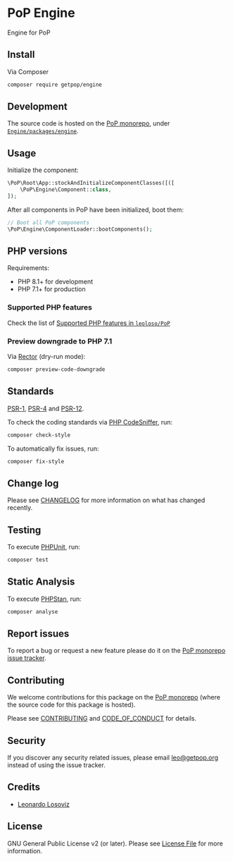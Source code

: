# PoP Engine

<!--
[![Build Status][ico-travis]][link-travis]
[![Quality Score][ico-code-quality]][link-code-quality]
[![Software License][ico-license]](LICENSE.md)
[![Latest Version on Packagist][ico-version]][link-packagist]
[![Coverage Status][ico-scrutinizer]][link-scrutinizer]
[![Total Downloads][ico-downloads]][link-downloads]
-->

Engine for PoP

## Install

Via Composer

``` bash
composer require getpop/engine
```

## Development

The source code is hosted on the [PoP monorepo](https://github.com/leoloso/PoP), under [`Engine/packages/engine`](https://github.com/leoloso/PoP/tree/master/layers/Engine/packages/engine).

## Usage

Initialize the component:

``` php
\PoP\Root\App::stockAndInitializeComponentClasses([([
    \PoP\Engine\Component::class,
]);
```

After all components in PoP have been initialized, boot them:

``` php
// Boot all PoP components
\PoP\Engine\ComponentLoader::bootComponents();
```

## PHP versions

Requirements:

- PHP 8.1+ for development
- PHP 7.1+ for production

### Supported PHP features

Check the list of [Supported PHP features in `leoloso/PoP`](https://github.com/leoloso/PoP/blob/master/docs/supported-php-features.md)

### Preview downgrade to PHP 7.1

Via [Rector](https://github.com/rectorphp/rector) (dry-run mode):

```bash
composer preview-code-downgrade
```

## Standards

[PSR-1](https://www.php-fig.org/psr/psr-1), [PSR-4](https://www.php-fig.org/psr/psr-4) and [PSR-12](https://www.php-fig.org/psr/psr-12).

To check the coding standards via [PHP CodeSniffer](https://github.com/squizlabs/PHP_CodeSniffer), run:

``` bash
composer check-style
```

To automatically fix issues, run:

``` bash
composer fix-style
```

## Change log

Please see [CHANGELOG](CHANGELOG.md) for more information on what has changed recently.

## Testing

To execute [PHPUnit](https://phpunit.de/), run:

``` bash
composer test
```

## Static Analysis

To execute [PHPStan](https://github.com/phpstan/phpstan), run:

``` bash
composer analyse
```

## Report issues

To report a bug or request a new feature please do it on the [PoP monorepo issue tracker](https://github.com/leoloso/PoP/issues).

## Contributing

We welcome contributions for this package on the [PoP monorepo](https://github.com/leoloso/PoP) (where the source code for this package is hosted).

Please see [CONTRIBUTING](CONTRIBUTING.md) and [CODE_OF_CONDUCT](CODE_OF_CONDUCT.md) for details.

## Security

If you discover any security related issues, please email leo@getpop.org instead of using the issue tracker.

## Credits

- [Leonardo Losoviz][link-author]

## License

GNU General Public License v2 (or later). Please see [License File](LICENSE.md) for more information.

[ico-version]: https://img.shields.io/packagist/v/getpop/engine.svg?style=flat-square
[ico-license]: https://img.shields.io/badge/license-GPLv2-brightgreen.svg?style=flat-square
[ico-travis]: https://img.shields.io/travis/getpop/engine/master.svg?style=flat-square
[ico-scrutinizer]: https://img.shields.io/scrutinizer/coverage/g/getpop/engine.svg?style=flat-square
[ico-code-quality]: https://img.shields.io/scrutinizer/g/getpop/engine.svg?style=flat-square
[ico-downloads]: https://img.shields.io/packagist/dt/getpop/engine.svg?style=flat-square

[link-packagist]: https://packagist.org/packages/getpop/engine
[link-travis]: https://travis-ci.org/getpop/engine
[link-scrutinizer]: https://scrutinizer-ci.com/g/getpop/engine/code-structure
[link-code-quality]: https://scrutinizer-ci.com/g/getpop/engine
[link-downloads]: https://packagist.org/packages/getpop/engine
[link-contributors]: ../../../../../../contributors
[link-author]: https://github.com/leoloso
